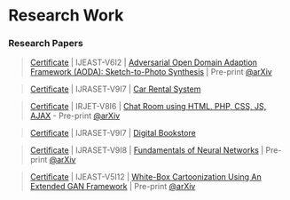 # Research Work

### Research Papers

  >[Certificate]() | IJEAST-V6I2 | [Adversarial Open Domain Adaption Framework (AODA): Sketch-to-Photo Synthesis](https://www.ijeast.com/papers/251-257,Tesma602,IJEAST.pdf) | Pre-print [@arXiv](https://arxiv.org/abs/2108.04351)

  >[Certificate](https://github.com/Amey-Thakur/ACHIEVEMENTS/blob/main/Research%20Papers/Certificates/IJRASET36339%20-%20Car%20Rental%20System.pdf) | IJRASET-V9I7 | [Car Rental System](https://doi.org/10.22214/ijraset.2021.36339)
  
  >[Certificate](https://github.com/Amey-Thakur/ACHIEVEMENTS/blob/main/Research%20Papers/Certificates/IRJET-%20Chat%20Room%20using%20HTML%2C%20PHP%2C%20CSS%2C%20JS%2C%20AJAX.jpg) | IRJET-V8I6 | [Chat Room using HTML, PHP, CSS, JS, AJAX](https://www.irjet.net/archives/V8/i6/IRJET-V8I6348.pdf) - Pre-print [@arXiv](https://arxiv.org/abs/2106.14704)
  
  >[Certificate](https://github.com/Amey-Thakur/ACHIEVEMENTS/blob/main/Research%20Papers/Certificates/IJRASET36609%20-%20Digital%20Bookstore.pdf) | IJRASET-V9I7 | [Digital Bookstore](https://doi.org/10.22214/ijraset.2021.36609)

  >[Certificate](https://github.com/Amey-Thakur/ACHIEVEMENTS/blob/main/Research%20Papers/Certificates/IJRASET-V9I8%20-%20Fundamentals%20of%20Neural%20Networks.pdf) | IJRASET-V9I8 | [Fundamentals of Neural Networks](https://doi.org/10.22214/ijraset.2021.37362) | Pre-print [@arXiv]()
  
  >[Certificate]() | IJEAST-V5I12 | [White-Box Cartoonization Using An Extended GAN Framework](https://www.ijeast.com/papers/294-298,Tesma512,IJEAST.pdf) | Pre-print [@arXiv](https://arxiv.org/abs/2107.04551)
